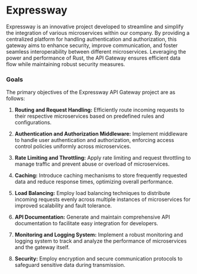 # Expressway

Expressway is an innovative project developed to streamline and simplify the integration of various microservices within our company. By providing a centralized platform for handling authentication and authorization, this gateway aims to enhance security, improve communication, and foster seamless interoperability between different microservices. Leveraging the power and performance of Rust, the API Gateway ensures efficient data flow while maintaining robust security measures.

### Goals
The primary objectives of the Expressway API Gateway project are as follows:

1. **Routing and Request Handling:** Efficiently route incoming requests to their respective microservices based on predefined rules and configurations.

2. **Authentication and Authorization Middleware:** Implement middleware to handle user authentication and authorization, enforcing access control policies uniformly across microservices.

3. **Rate Limiting and Throttling:** Apply rate limiting and request throttling to manage traffic and prevent abuse or overload of microservices.

4. **Caching:** Introduce caching mechanisms to store frequently requested data and reduce response times, optimizing overall performance.

5. **Load Balancing:** Employ load balancing techniques to distribute incoming requests evenly across multiple instances of microservices for improved scalability and fault tolerance.

6. **API Documentation:** Generate and maintain comprehensive API documentation to facilitate easy integration for developers.

7. **Monitoring and Logging System:** Implement a robust monitoring and logging system to track and analyze the performance of microservices and the gateway itself.

8. **Security:** Employ encryption and secure communication protocols to safeguard sensitive data during transmission.
